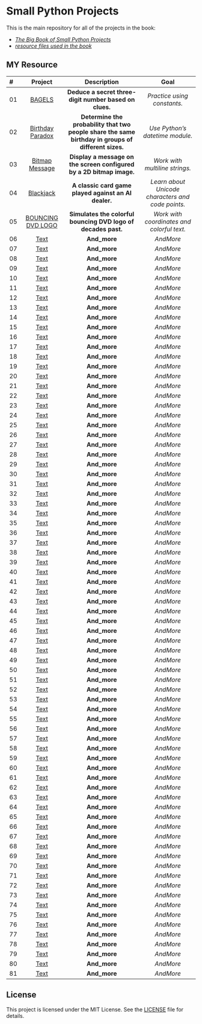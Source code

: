 # Small Python Projects

This is the main repository for all of the projects in the book:

-   _[The Big Book of Small Python Projects](https://nostarch.com/big-book-small-python-projects)_
-   _[resource files used in the book](https://nostarch.com/download/BigBookPythonResources.zip)_

## MY Resource

| #   |                                                Project                                                |                                             Description                                             |                       Goal                        |
| :-- | :---------------------------------------------------------------------------------------------------: | :-------------------------------------------------------------------------------------------------: | :-----------------------------------------------: |
| 01  |          [BAGELS](https://github.com/MajidShajari/small_python_projects/tree/master/bagels)           |                       **Deduce a secret three-digit number based on clues.**                        |            _Practice using constants._            |
| 02  | [Birthday Paradox](https://github.com/MajidShajari/small_python_projects/tree/master/birthdayparadox) | **Determine the probability that two people share the same birthday in groups of different sizes.** |          _Use Python’s datetime module._          |
| 03  |   [Bitmap Message](https://github.com/MajidShajari/small_python_projects/tree/master/bitmapmessage)   |                **Display a message on the screen configured by a 2D bitmap image.**                 |          _Work with multiline strings._           |
| 04  |       [Blackjack](https://github.com/MajidShajari/small_python_projects/tree/master/blackjack)        |                        **A classic card game played against an AI dealer.**                         | _Learn about Unicode characters and code points._ |
| 05  |              [BOUNCING DVD LOGO](https://github.com/MajidShajari/small_python_projects/tree/master/bouncingdvd)               |                                            **Simulates the colorful bouncing DVD logo of decades past.**                                             |                     _Work with coordinates and colorful text._                     |
| 06  |              [Text](https://github.com/MajidShajari/small_python_projects/tree/master/)               |                                            **And_more**                                             |                     _AndMore_                     |
| 07  |              [Text](https://github.com/MajidShajari/small_python_projects/tree/master/)               |                                            **And_more**                                             |                     _AndMore_                     |
| 08  |              [Text](https://github.com/MajidShajari/small_python_projects/tree/master/)               |                                            **And_more**                                             |                     _AndMore_                     |
| 09  |              [Text](https://github.com/MajidShajari/small_python_projects/tree/master/)               |                                            **And_more**                                             |                     _AndMore_                     |
| 10  |              [Text](https://github.com/MajidShajari/small_python_projects/tree/master/)               |                                            **And_more**                                             |                     _AndMore_                     |
| 11  |              [Text](https://github.com/MajidShajari/small_python_projects/tree/master/)               |                                            **And_more**                                             |                     _AndMore_                     |
| 12  |              [Text](https://github.com/MajidShajari/small_python_projects/tree/master/)               |                                            **And_more**                                             |                     _AndMore_                     |
| 13  |              [Text](https://github.com/MajidShajari/small_python_projects/tree/master/)               |                                            **And_more**                                             |                     _AndMore_                     |
| 14  |              [Text](https://github.com/MajidShajari/small_python_projects/tree/master/)               |                                            **And_more**                                             |                     _AndMore_                     |
| 15  |              [Text](https://github.com/MajidShajari/small_python_projects/tree/master/)               |                                            **And_more**                                             |                     _AndMore_                     |
| 16  |              [Text](https://github.com/MajidShajari/small_python_projects/tree/master/)               |                                            **And_more**                                             |                     _AndMore_                     |
| 17  |              [Text](https://github.com/MajidShajari/small_python_projects/tree/master/)               |                                            **And_more**                                             |                     _AndMore_                     |
| 18  |              [Text](https://github.com/MajidShajari/small_python_projects/tree/master/)               |                                            **And_more**                                             |                     _AndMore_                     |
| 19  |              [Text](https://github.com/MajidShajari/small_python_projects/tree/master/)               |                                            **And_more**                                             |                     _AndMore_                     |
| 20  |              [Text](https://github.com/MajidShajari/small_python_projects/tree/master/)               |                                            **And_more**                                             |                     _AndMore_                     |
| 21  |              [Text](https://github.com/MajidShajari/small_python_projects/tree/master/)               |                                            **And_more**                                             |                     _AndMore_                     |
| 22  |              [Text](https://github.com/MajidShajari/small_python_projects/tree/master/)               |                                            **And_more**                                             |                     _AndMore_                     |
| 23  |              [Text](https://github.com/MajidShajari/small_python_projects/tree/master/)               |                                            **And_more**                                             |                     _AndMore_                     |
| 24  |              [Text](https://github.com/MajidShajari/small_python_projects/tree/master/)               |                                            **And_more**                                             |                     _AndMore_                     |
| 25  |              [Text](https://github.com/MajidShajari/small_python_projects/tree/master/)               |                                            **And_more**                                             |                     _AndMore_                     |
| 26  |              [Text](https://github.com/MajidShajari/small_python_projects/tree/master/)               |                                            **And_more**                                             |                     _AndMore_                     |
| 27  |              [Text](https://github.com/MajidShajari/small_python_projects/tree/master/)               |                                            **And_more**                                             |                     _AndMore_                     |
| 28  |              [Text](https://github.com/MajidShajari/small_python_projects/tree/master/)               |                                            **And_more**                                             |                     _AndMore_                     |
| 29  |              [Text](https://github.com/MajidShajari/small_python_projects/tree/master/)               |                                            **And_more**                                             |                     _AndMore_                     |
| 30  |              [Text](https://github.com/MajidShajari/small_python_projects/tree/master/)               |                                            **And_more**                                             |                     _AndMore_                     |
| 31  |              [Text](https://github.com/MajidShajari/small_python_projects/tree/master/)               |                                            **And_more**                                             |                     _AndMore_                     |
| 32  |              [Text](https://github.com/MajidShajari/small_python_projects/tree/master/)               |                                            **And_more**                                             |                     _AndMore_                     |
| 33  |              [Text](https://github.com/MajidShajari/small_python_projects/tree/master/)               |                                            **And_more**                                             |                     _AndMore_                     |
| 34  |              [Text](https://github.com/MajidShajari/small_python_projects/tree/master/)               |                                            **And_more**                                             |                     _AndMore_                     |
| 35  |              [Text](https://github.com/MajidShajari/small_python_projects/tree/master/)               |                                            **And_more**                                             |                     _AndMore_                     |
| 36  |              [Text](https://github.com/MajidShajari/small_python_projects/tree/master/)               |                                            **And_more**                                             |                     _AndMore_                     |
| 37  |              [Text](https://github.com/MajidShajari/small_python_projects/tree/master/)               |                                            **And_more**                                             |                     _AndMore_                     |
| 38  |              [Text](https://github.com/MajidShajari/small_python_projects/tree/master/)               |                                            **And_more**                                             |                     _AndMore_                     |
| 39  |              [Text](https://github.com/MajidShajari/small_python_projects/tree/master/)               |                                            **And_more**                                             |                     _AndMore_                     |
| 40  |              [Text](https://github.com/MajidShajari/small_python_projects/tree/master/)               |                                            **And_more**                                             |                     _AndMore_                     |
| 41  |              [Text](https://github.com/MajidShajari/small_python_projects/tree/master/)               |                                            **And_more**                                             |                     _AndMore_                     |
| 42  |              [Text](https://github.com/MajidShajari/small_python_projects/tree/master/)               |                                            **And_more**                                             |                     _AndMore_                     |
| 43  |              [Text](https://github.com/MajidShajari/small_python_projects/tree/master/)               |                                            **And_more**                                             |                     _AndMore_                     |
| 44  |              [Text](https://github.com/MajidShajari/small_python_projects/tree/master/)               |                                            **And_more**                                             |                     _AndMore_                     |
| 45  |              [Text](https://github.com/MajidShajari/small_python_projects/tree/master/)               |                                            **And_more**                                             |                     _AndMore_                     |
| 46  |              [Text](https://github.com/MajidShajari/small_python_projects/tree/master/)               |                                            **And_more**                                             |                     _AndMore_                     |
| 47  |              [Text](https://github.com/MajidShajari/small_python_projects/tree/master/)               |                                            **And_more**                                             |                     _AndMore_                     |
| 48  |              [Text](https://github.com/MajidShajari/small_python_projects/tree/master/)               |                                            **And_more**                                             |                     _AndMore_                     |
| 49  |              [Text](https://github.com/MajidShajari/small_python_projects/tree/master/)               |                                            **And_more**                                             |                     _AndMore_                     |
| 50  |              [Text](https://github.com/MajidShajari/small_python_projects/tree/master/)               |                                            **And_more**                                             |                     _AndMore_                     |
| 51  |              [Text](https://github.com/MajidShajari/small_python_projects/tree/master/)               |                                            **And_more**                                             |                     _AndMore_                     |
| 52  |              [Text](https://github.com/MajidShajari/small_python_projects/tree/master/)               |                                            **And_more**                                             |                     _AndMore_                     |
| 53  |              [Text](https://github.com/MajidShajari/small_python_projects/tree/master/)               |                                            **And_more**                                             |                     _AndMore_                     |
| 54  |              [Text](https://github.com/MajidShajari/small_python_projects/tree/master/)               |                                            **And_more**                                             |                     _AndMore_                     |
| 55  |              [Text](https://github.com/MajidShajari/small_python_projects/tree/master/)               |                                            **And_more**                                             |                     _AndMore_                     |
| 56  |              [Text](https://github.com/MajidShajari/small_python_projects/tree/master/)               |                                            **And_more**                                             |                     _AndMore_                     |
| 57  |              [Text](https://github.com/MajidShajari/small_python_projects/tree/master/)               |                                            **And_more**                                             |                     _AndMore_                     |
| 58  |              [Text](https://github.com/MajidShajari/small_python_projects/tree/master/)               |                                            **And_more**                                             |                     _AndMore_                     |
| 59  |              [Text](https://github.com/MajidShajari/small_python_projects/tree/master/)               |                                            **And_more**                                             |                     _AndMore_                     |
| 60  |              [Text](https://github.com/MajidShajari/small_python_projects/tree/master/)               |                                            **And_more**                                             |                     _AndMore_                     |
| 61  |              [Text](https://github.com/MajidShajari/small_python_projects/tree/master/)               |                                            **And_more**                                             |                     _AndMore_                     |
| 62  |              [Text](https://github.com/MajidShajari/small_python_projects/tree/master/)               |                                            **And_more**                                             |                     _AndMore_                     |
| 63  |              [Text](https://github.com/MajidShajari/small_python_projects/tree/master/)               |                                            **And_more**                                             |                     _AndMore_                     |
| 64  |              [Text](https://github.com/MajidShajari/small_python_projects/tree/master/)               |                                            **And_more**                                             |                     _AndMore_                     |
| 65  |              [Text](https://github.com/MajidShajari/small_python_projects/tree/master/)               |                                            **And_more**                                             |                     _AndMore_                     |
| 66  |              [Text](https://github.com/MajidShajari/small_python_projects/tree/master/)               |                                            **And_more**                                             |                     _AndMore_                     |
| 67  |              [Text](https://github.com/MajidShajari/small_python_projects/tree/master/)               |                                            **And_more**                                             |                     _AndMore_                     |
| 68  |              [Text](https://github.com/MajidShajari/small_python_projects/tree/master/)               |                                            **And_more**                                             |                     _AndMore_                     |
| 69  |              [Text](https://github.com/MajidShajari/small_python_projects/tree/master/)               |                                            **And_more**                                             |                     _AndMore_                     |
| 70  |              [Text](https://github.com/MajidShajari/small_python_projects/tree/master/)               |                                            **And_more**                                             |                     _AndMore_                     |
| 71  |              [Text](https://github.com/MajidShajari/small_python_projects/tree/master/)               |                                            **And_more**                                             |                     _AndMore_                     |
| 72  |              [Text](https://github.com/MajidShajari/small_python_projects/tree/master/)               |                                            **And_more**                                             |                     _AndMore_                     |
| 73  |              [Text](https://github.com/MajidShajari/small_python_projects/tree/master/)               |                                            **And_more**                                             |                     _AndMore_                     |
| 74  |              [Text](https://github.com/MajidShajari/small_python_projects/tree/master/)               |                                            **And_more**                                             |                     _AndMore_                     |
| 75  |              [Text](https://github.com/MajidShajari/small_python_projects/tree/master/)               |                                            **And_more**                                             |                     _AndMore_                     |
| 76  |              [Text](https://github.com/MajidShajari/small_python_projects/tree/master/)               |                                            **And_more**                                             |                     _AndMore_                     |
| 77  |              [Text](https://github.com/MajidShajari/small_python_projects/tree/master/)               |                                            **And_more**                                             |                     _AndMore_                     |
| 78  |              [Text](https://github.com/MajidShajari/small_python_projects/tree/master/)               |                                            **And_more**                                             |                     _AndMore_                     |
| 79  |              [Text](https://github.com/MajidShajari/small_python_projects/tree/master/)               |                                            **And_more**                                             |                     _AndMore_                     |
| 80  |              [Text](https://github.com/MajidShajari/small_python_projects/tree/master/)               |                                            **And_more**                                             |                     _AndMore_                     |
| 81  |              [Text](https://github.com/MajidShajari/small_python_projects/tree/master/)               |                                            **And_more**                                             |                     _AndMore_                     |

## License

This project is licensed under the MIT License. See the [LICENSE](https://github.com/MajidShajari/small_python_projects/blob/master/LICENSE) file for details.

